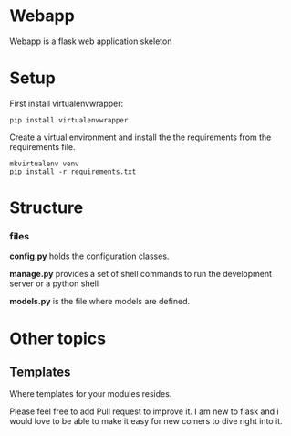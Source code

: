 Webapp
===========

Webapp is a flask web application skeleton


Setup
=====

First install virtualenvwrapper:

```
pip install virtualenvwrapper
```

Create a virtual environment and install the the requirements from the requirements file.

```
mkvirtualenv venv
pip install -r requirements.txt
```

Structure
==============================

### files

**config.py** holds the configuration classes.

**manage.py** provides a set of shell commands to run the development server or a python shell

**models.py** is the file where models are defined.

Other topics
============

## Templates

Where templates for your modules resides.

Please feel free to add Pull request to improve it.
I am new to flask and i would love to be able to make it easy for new comers to dive right into it.
